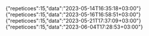 {"repeticoes":15,"data":"2023-05-14T16:35:18+03:00"}
{"repeticoes":15,"data":"2023-05-16T16:58:51+03:00"}
{"repeticoes":15,"data":"2023-05-21T17:37:09+03:00"}
{"repeticoes":15,"data":"2023-06-04T17:28:53+03:00"}
